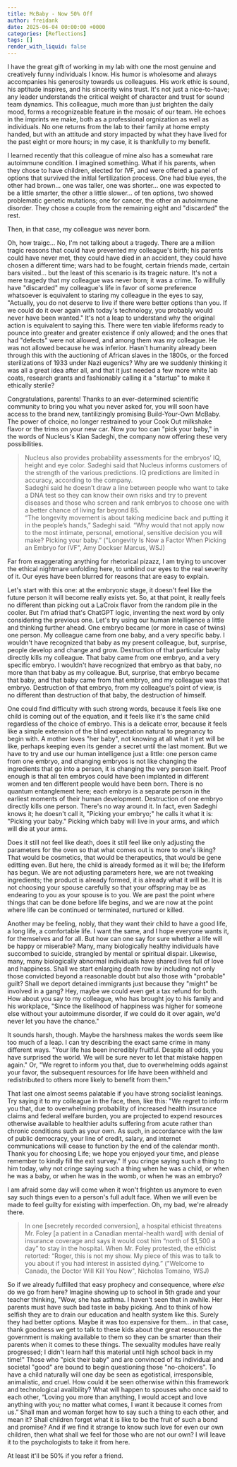 ```yaml
---
title: McBaby - Now 50% Off
author: freidank
date: 2025-06-04 00:00:00 +0000
categories: [Reflections]
tags: []
render_with_liquid: false
---
```


I have the great gift of working in my lab with one the most genuine and creatively funny individuals I know. His humor is wholesome and always accompanies his generosity towards us colleagues. His work ethic is sound, his aptitude inspires, and his sincerity wins trust. It's not just a nice-to-have; any leader understands the critical weight of character and trust for sound team dynamics. This colleague, much more than just brighten the daily mood, forms a recognizeable feature in the mosaic of our team. He echoes in the imprints we make, both as a professional orgnization as well as individuals. No one returns from the lab to their family at home empty handed, but with an attitude and story impacted by what they have lived for the past eight or more hours; in my case, it is thankfully to my benefit.

I learned recently that this colleague of mine also has a somewhat rare autoimmune condition. I imagined something. What if his parents, when they chose to have children, elected for IVF, and were offered a panel of options that survived the initlal fertilization process. One had blue eyes, the other had brown... one was taller, one was shorter... one was expected to be a little smarter, the other a little slower... of ten options, two showed problematic genetic mutations; one for cancer, the other an autoimmune disorder. They chose a couple from the remaining eight and "discarded" the rest.

Then, in that case, my colleague was never born.

Oh, how traigc... No, I'm not talking about a tragedy. There are a million tragic reasons that could have prevented my colleague's birth; his parents could have never met, they could have died in an accident, they could have chosen a different time; wars had to be fought, certain friends made, certain bars visited... but the least of this scenario is its trageic nature. It's not a mere tragedy that my colleague was never born; it was a crime. To willfully have "discarded" my colleague's life in favor of some preference whatsoever is equivalent to staring my colleague in the eyes to say, "Actually, you do not deserve to live if there were better options than you. If we could do it over again with today's technology, you probably would never have been wanted." It's not a leap to understand why the original action is equivalent to saying this. There were ten viable lifeforms ready to pounce into greater and greater existence if only allowed; and the ones that had "defects" were not allowed, and among them was my colleague. He was not allowed because he was inferior. Hasn't humanity already been through this with the auctioning of African slaves in the 1800s, or the forced sterilizations of 1933 under Nazi eugenics? Why are we suddenly thinking it was all a great idea after all, and that it just needed a few more white lab coats, research grants and fashionably calling it a "startup" to make it ethically sterile?

Congratulations, parents! Thanks to an ever-determined scientific community to bring you what you never asked for, you will soon have access to the brand new, tantilizingly promising Build-Your-Own McBaby. The power of choice, no longer restrained to your Cook Out milkshake flavor or the trims on your new car. Now *you* too can "pick your baby," in the words of Nucleus's Kian Sadeghi, the company now offering these very possibilities.

> Nucleus also provides probability assessments for the embryos’ IQ, height and eye color. Sadeghi said that Nucleus informs customers of the strength of the various predictions. IQ predictions are limited in accuracy, according to the company. \
Sadeghi said he doesn’t draw a line between people who want to take a DNA test so they can know their own risks and try to prevent diseases and those who screen and rank embryos to choose one with a better chance of living far beyond 85. \
“The longevity movement is about taking medicine back and putting it in the people’s hands,” Sadeghi said. “Why would that not apply now to the most intimate, personal, emotional, sensitive decision you will make? Picking your baby.” ("Longevity Is Now a Factor When Picking an Embryo for IVF", Amy Dockser Marcus, WSJ)

Far from exaggerating anything for rhetorical pizazz, I am trying to uncover the ethical nightmare unfolding here, to unblind our eyes to the real severity of it. Our eyes have been blurred for reasons that are easy to explain.

Let's start with this one: at the embryonic stage, it doesn't feel like the future person it will become really exists yet. So, at that point, it really feels no different than picking out a LaCroix flavor from the random pile in the cooler. But I'm afriad that's ChatGPT logic, inventing the next word by only considering the previous one. Let's try using our human intelligence a little and thinking further ahead. One embryo became (or more in case of twins) one person. My colleague came from one baby, and a very specific baby. I wouldn't have recognized that baby as my present colleague, but, surprise, people develop and change and grow. Destruction of that particular baby directly kills my colleague. That baby came from one embryo, and a very specific embryo. I wouldn't have recognized that embryo as that baby, no more than that baby as my colleague. But, surprise, that embryo became that baby, and that baby came from that embryo, and my colleague was that embryo. Destruction of that embryo, from my colleague's point of view, is no different than destruction of that baby, the destruction of himself.

One could find difficulty with such strong words, because it feels like one child is coming out of the equation, and it feels like it's the same child regardless of the choice of embryo. This is a delicate error, because it feels like a simple extension of the blind expectation natural to pregnancy to begin with. A mother loves "her baby", not knowing at all what it yet will be like, perhaps keeping even its gender a secret until the last moment. But we have to try and use our human intelligence just a little: one person came from one embryo, and changing embryos is not like changing the ingredients that go into a person, it is changing the very person itself. Proof enough is that all ten embryos could have been implanted in different women and ten different people would have been born. There is no quantum entanglement here; each embryo is a separate person in the earliest moments of their human development. Destruction of one embryo directly kills one person. There's no way around it. In fact, even Sadeghi knows it; he doesn't call it, "Picking your embryo;" he calls it what it is: "Picking your baby." Picking which baby will live in your arms, and which will die at your arms.

Does it still not feel like death, does it still feel like only adjusting the parameters for the oven so that what comes out is more to one's liking? That would be cosmetics, that would be therapeutics, that would be gene editting even. But here, the child is already formed as it will be; the lifeform has begun. We are not adjusting parameters here, we are not tweaking ingredients; the product is already formed, it is already what it will be. It is not choosing your spouse carefully so that your offspring may be as endearing to you as your spouse is to you. We are past the point where things that can be done before life begins, and we are now at the point where life can be continued or terminated, nurtured or killed.

Another may be feeling, nobly, that they want their child to have a good life, a long life, a comfortable life. I want the same, and I hope everyone wants it, for themselves and for all. But how can one say for sure whether a life will be happy or miserable? Many, many biologically healthy individuals have succombed to suicide, strangled by mental or spiritual dispair. Likewise, many, many biologically abnormal individuals have shared lives full of love and happiness. Shall we start enlarging death row by including not only those convicted beyond a reasonable doubt but also those with "probable" guilt? Shall we deport detained immigrants just because they "might" be involved in a gang? Hey, maybe we could even get a tax refund for both. How about you say to my colleague, who has brought joy to his family and his workplace, "Since the likelihood of happiness was higher for someone else without your autoimmune disorder, if we could do it over again, we'd never let you have the chance."

It sounds harsh, though. Maybe the harshness makes the words seem like too much of a leap. I can try describing the exact same crime in many different ways. "Your life has been incredibly fruitful. Despite all odds, you have surprised the world. We will be sure never to let that mistake happen again." Or, "We regret to inform you that, due to overwhelming odds against your favor, the subsequent resources for life have been withheld and redistributed to others more likely to benefit from them."

That last one almost seems palatable if you have strong socialist leanings. Try saying it to my colleague in the face, then, like this: "We regret to inform you that, due to overwhelming probability of increased health insurance claims and federal welfare burden, you are projected to expend resources otherwise available to healthier adults suffering from acute rather than chronic conditions such as your own. As such, in accordance with the law of public democracy, your line of credit, salary, and internet communications will cease to function by the end of the calendar month. Thank you for choosing Life; we hope you enjoyed your time, and please remember to kindly fill the exit survey." If you cringe saying such a thing to him today, why not cringe saying such a thing when he was a child, or when he was a baby, or when he was in the womb, or when he was an embryo?

I am afraid some day will come when it won't frighten us anymore to even say such things even to a person's full adult face. When we will even be made to feel guilty for existing with imperfection. Oh, my bad, we're already there.

> In one [secretely recorded conversion], a hospital ethicist threatens Mr. Foley [a patient in a Canadian mental-health ward] with denial of insurance coverage and says it would cost him “north of $1,500 a day” to stay in the hospital. When Mr. Foley protested, the ethicist retorted: “Roger, this is not my show. My piece of this was to talk to you about if you had interest in assisted dying.” ("Welcome to Canada, the Doctor Will Kill You Now", Nicholas Tomaino, WSJ)

So if we already fulfilled that easy prophecy and consequence, where *else* do we go from here? Imagine showing up to school in 5th grade and your teacher thinking, "Wow, she has asthma. I haven't seen that in awhile. Her parents must have such bad taste in baby picking. And to think of how selfish they are to drain our education and health system like this. Surely they had better options. Maybe it was too expensive for them... in that case, thank goodness we get to talk to these kids about the great resources the government is making available to them so they can be smarter than their parents when it comes to these things. The sexuality modules have really progressed; I didn't learn half this material until high school back in my time!" Those who "pick their baby" and are convinced of its individual and societal "good" are bound to begin questioning those "no-choicers". To have a child naturally will one day be seen as egotistical, irresponsible, animalistic, and cruel. How could it be seen otherwise within this framework and technological availbility? What will happen to spouses who once said to each other, “Loving you more than anything, I would accept and love anything with you; no matter what comes, I want it because it comes from us.” Shall man and woman forget how to say such a thing to each other, and mean it? Shall children forget what it is like to be the fruit of such a bond and promise? And if we find it strange to know such love for even our own children, then what shall we feel for those who are not our own? I will leave it to the psychologists to take it from here.

At least it'll be 50% if you refer a friend.
